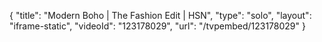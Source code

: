 {
    "title": "Modern Boho | The Fashion Edit | HSN",
    "type": "solo",
    "layout": "iframe-static",
    "videoId": "123178029",
    "url": "\/tvpembed\/123178029"
}